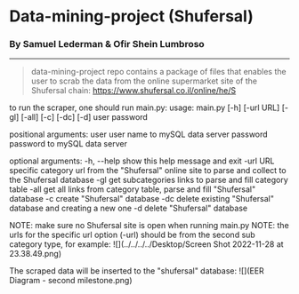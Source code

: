 # Data-mining-project (Shufersal)
### By Samuel Lederman & Ofir Shein Lumbroso
___
>data-mining-project repo contains a package of files that enables the user to scrab the data 
from the online supermarket site of the Shufersal chain: https://www.shufersal.co.il/online/he/S 

to run the scraper, one should run main.py:
usage: main.py [-h] [-url URL] [-gl] [-all] [-c] [-dc] [-d] user password

positional arguments:
  user        user name to mySQL data server
  password    password to mySQL data server

optional arguments:
  -h, --help  show this help message and exit
  -url URL    specific category url from the "Shufersal" online site to parse
              and collect to the Shufersal database
  -gl         get subcategories links to parse and fill category table
  -all        get all links from category table, parse and fill "Shufersal"
              database
  -c          create "Shufersal" database
  -dc         delete existing "Shufersal" database and creating a new one
  -d          delete "Shufersal" database

NOTE: make sure no Shufersal site is open when running main.py
NOTE: the urls for the specific url option (-url) should be from the second sub category type, for example:
![](../../../../Desktop/Screen Shot 2022-11-28 at 23.38.49.png)

The scraped data will be inserted to the "shufersal" database:
![](EER Diagram - second milestone.png)